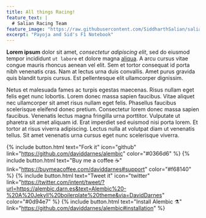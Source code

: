 ```yaml
---
title: All things Racing!
feature_text: |
  # Salian Racing Team
feature_image: "https://raw.githubusercontent.com/SiddharthSalian/saliansiddharth/main/assets/images/team-lotus.png"
excerpt: "Payoja and Sid's F1 Notebook"
---
```


**Lorem ipsum** dolor sit amet, _consectetur adipiscing elit_, sed do eiusmod tempor incididunt `ut labore` et dolore magna [aliqua](https://google.com). A arcu cursus vitae congue mauris rhoncus aenean vel elit. Sem et tortor consequat id porta nibh venenatis cras. Nam at lectus urna duis convallis. Amet purus gravida quis blandit turpis cursus. Est pellentesque elit ullamcorper dignissim. 

Netus et malesuada fames ac turpis egestas maecenas. Risus nullam eget felis eget nunc lobortis. Lorem donec massa sapien faucibus. Vitae aliquet nec ullamcorper sit amet risus nullam eget felis. Phasellus faucibus scelerisque eleifend donec pretium. Consectetur lorem donec massa sapien faucibus. Venenatis lectus magna fringilla urna porttitor. Vulputate ut pharetra sit amet aliquam id. Erat imperdiet sed euismod nisi porta lorem. Et tortor at risus viverra adipiscing. Lectus nulla at volutpat diam ut venenatis tellus. Sit amet venenatis urna cursus eget nunc scelerisque viverra.

{% include button.html text="Fork it" icon="github" link="https://github.com/daviddarnes/alembic" color="#0366d6" %} {% include button.html text="Buy me a coffee ☕️" link="https://buymeacoffee.com/daviddarnes#support" color="#f68140" %} {% include button.html text="Tweet it" icon="twitter" link="https://twitter.com/intent/tweet/?url=https://alembic.darn.es&text=Alembic%20-%20A%20Jekyll%20boilerplate%20theme&via=DavidDarnes" color="#0d94e7" %} {% include button.html text="Install Alembic ⚗️" link="https://github.com/daviddarnes/alembic#installation" %}
